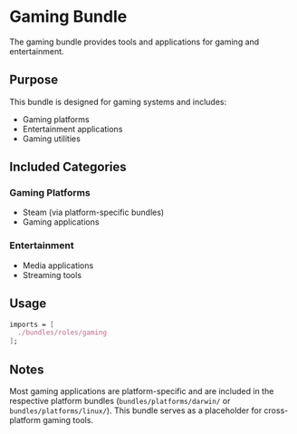 # Gaming Bundle

The gaming bundle provides tools and applications for gaming and entertainment.

## Purpose

This bundle is designed for gaming systems and includes:

- Gaming platforms
- Entertainment applications
- Gaming utilities

## Included Categories

### Gaming Platforms
- Steam (via platform-specific bundles)
- Gaming applications

### Entertainment
- Media applications
- Streaming tools

## Usage

```nix
imports = [
  ./bundles/roles/gaming
];
```

## Notes

Most gaming applications are platform-specific and are included in the respective platform bundles (`bundles/platforms/darwin/` or `bundles/platforms/linux/`). This bundle serves as a placeholder for cross-platform gaming tools.